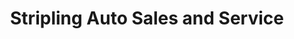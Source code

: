 ---
title: "Stripling Auto Sales and Service"
url: /willimantic/stripling-auto-sales-and-service/
shop: Autohaus
---